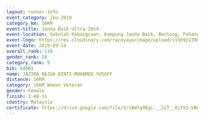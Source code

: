 ```yaml
---
layout: runner-info 
event_category: jbu-2019 
category_km: 16KM 
event-title: Janda Baik Ultra 2019
event-location: Sekolah Kebangsaan, Kampung Janda Baik, Bentong, Pahang, Malaysia 
event-logo: https://res.cloudinary.com/raceyaya/image/upload/v1569217009/logo/janda-baik_vch1pc.jpg 
event-date: 2019-09-14 
overall_rank: 110
gender_rank: 28
category_rank: 9
bib: 64001
name: JAZIRA NAJUA BINTI MOHAMED YUSOFF
distance: 16KM
category: 16KM Women Veteran
gender: Female
finish: 2-48-11
country: Malaysia
certificate: https://drive.google.com/file/d/1AWfq98qL-__2zT__0jtV2-VBEpqpo83z/view?usp=sharing
---
```


